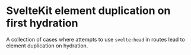 # SvelteKit element duplication on first hydration
A collection of cases where attempts to use `svelte:head` in routes lead to element duplication on hydration.
